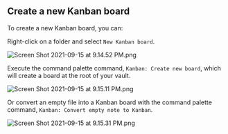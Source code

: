 ## Create a new Kanban board

To create a new Kanban board, you can:

Right-click on a folder and select `New Kanban board`.

<img alt="Screen Shot 2021-09-15 at 9.14.52 PM.png" srcset="/obsidian-kanban/Assets/Screen%20Shot%202021-09-15%20at%209.14.52%20PM.png 2x">

Execute the command palette command, `Kanban: Create new board`, which will create a board at the root of your vault.

<img alt="Screen Shot 2021-09-15 at 9.15.11 PM.png" srcset="/obsidian-kanban/Assets/Screen%20Shot%202021-09-15%20at%209.15.11%20PM.png 2x">

Or convert an empty file into a Kanban board with the command palette command, `Kanban: Convert empty note to Kanban`.

<img alt="Screen Shot 2021-09-15 at 9.15.31 PM.png" srcset="/obsidian-kanban/Assets/Screen%20Shot%202021-09-15%20at%209.15.31%20PM.png 2x">
